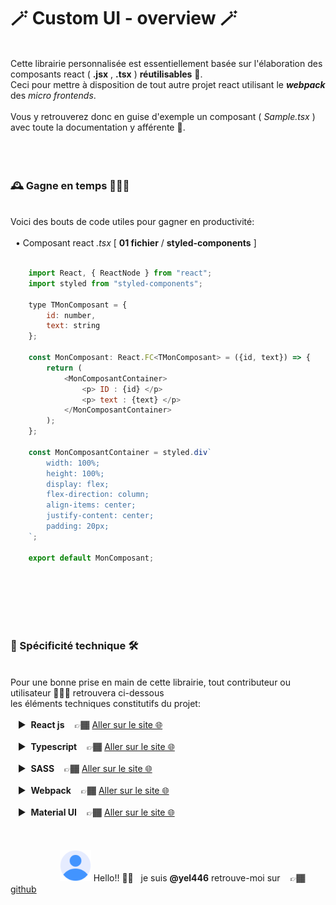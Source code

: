 # 🪄 Custom UI - overview  🪄
&nbsp;  
Cette librairie personnalisée est essentiellement basée sur l'élaboration des composants  react ( **.jsx** , **.tsx** ) **réutilisables** 🚀.  
Ceci pour mettre à disposition de tout autre projet react utilisant le ***webpack*** des *micro frontends*.  
&nbsp;  
Vous y retrouverez donc en guise  d'exemple un composant ( *Sample.tsx* ) avec toute la  documentation y afférente 📄.  
&nbsp;  
&nbsp;  
&nbsp;  
### 🕰️ Gagne en temps   👨🏾‍💻
&nbsp;  
Voici des bouts de code utiles pour gagner en productivité:
&nbsp;  
&nbsp;  
  • Composant react *.tsx* [ **01 fichier** / **styled-components** ]  
```js
  
    import React, { ReactNode } from "react";
    import styled from "styled-components";
  
    type TMonComposant = {
        id: number,
        text: string
    };
  
    const MonComposant: React.FC<TMonComposant> = ({id, text}) => {
        return (
            <MonComposantContainer>
                <p> ID : {id} </p>
                <p> text : {text} </p>
            </MonComposantContainer>
        );
    };
  
    const MonComposantContainer = styled.div`
        width: 100%;
        height: 100%;
        display: flex;
        flex-direction: column;
        align-items: center;
        justify-content: center;
        padding: 20px;
    `;  
  
    export default MonComposant;  
  
  
```
  
&nbsp;  
&nbsp;  
&nbsp;  
### 📐 Spécificité technique  🛠️
&nbsp;  
Pour une bonne prise en main de cette librairie, tout contributeur ou utilisateur 👨🏾‍💻 retrouvera ci-dessous  
les éléments techniques constitutifs du projet:
&nbsp;  
&nbsp;  
   ►  **React js**    👉🏾 [ Aller sur le site 🌐](https://fr.reactjs.org/)  
&nbsp;  
   ►  **Typescript**    👉🏾 [ Aller sur le site 🌐](https://www.typescriptlang.org/docs/handbook/typescript-in-5-minutes.html)  
&nbsp;  
   ►  **SASS**    👉🏾 [ Aller sur le site 🌐](https://sass-lang.com/documentation/)  
&nbsp;   
   ►  **Webpack**    👉🏾 [ Aller sur le site 🌐](https://webpack.js.org/concepts/)  
&nbsp;  
   ►  **Material UI**    👉🏾 [ Aller sur le site 🌐](https://mui.com/)  
&nbsp;  
&nbsp;  
&nbsp;  
                    <img src="../assets/images/png/avatar.png" alt= “yel-avatar” height="50"> Hello!! 👋🏾   je suis **@yel446** 
                    retrouve-moi sur    👉🏾 [ github ](https://github.com/yel446) 

